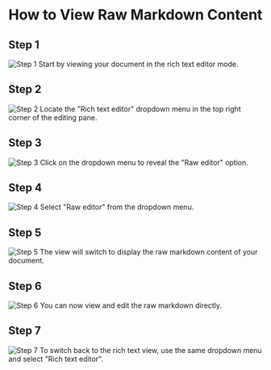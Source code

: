 # How to View Raw Markdown Content

## Step 1
![Step 1](/img/view_raw_markdown_content/step_1.png)
Start by viewing your document in the rich text editor mode.

## Step 2
![Step 2](/img/view_raw_markdown_content/step_2.png)
Locate the "Rich text editor" dropdown menu in the top right corner of the editing pane.

## Step 3
![Step 3](/img/view_raw_markdown_content/step_3.png)
Click on the dropdown menu to reveal the "Raw editor" option.

## Step 4
![Step 4](/img/view_raw_markdown_content/step_4.png)
Select "Raw editor" from the dropdown menu.

## Step 5
![Step 5](/img/view_raw_markdown_content/step_5.png)
The view will switch to display the raw markdown content of your document.

## Step 6
![Step 6](/img/view_raw_markdown_content/step_6.png)
You can now view and edit the raw markdown directly.

## Step 7
![Step 7](/img/view_raw_markdown_content/step_7.png)
To switch back to the rich text view, use the same dropdown menu and select "Rich text editor".

  